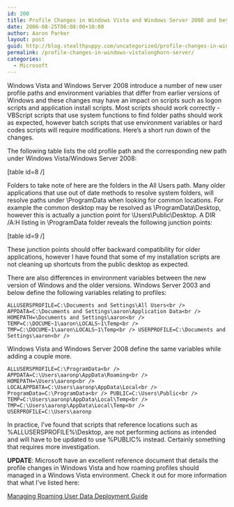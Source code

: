 ```yaml
---
id: 200
title: Profile Changes in Windows Vista and Windows Server 2008 and beyond
date: 2006-08-25T06:08:00+10:00
author: Aaron Parker
layout: post
guid: http://blog.stealthpuppy.com/uncategorized/profile-changes-in-windows-vistalonghorn-server
permalink: /profile-changes-in-windows-vistalonghorn-server/
categories:
  - Microsoft
---
```

Windows Vista and Windows Server 2008 introduce a number of new user profile paths and environment variables that differ from earlier versions of Windows and these changes may have an impact on scripts such as logon scripts and application install scripts. Most scripts should work correctly - VBScript scripts that use system functions to find folder paths should work as expected, however batch scripts that use environment variables or hard codes scripts will require modifications. Here&#8217;s a short run down of the changes.

The following table lists the old profile path and the corresponding new path under Windows Vista/Windows Server 2008:

[table id=8 /]

Folders to take note of here are the folders in the All Users path. Many older applications that use out of date methods to resolve system folders, will resolve paths under \ProgramData when looking for common locations. For example the common desktop may be resolved as \ProgramData\Desktop, however this is actually a junction point for \Users\Public\Desktop. A DIR /A:H listing in \ProgramData folder reveals the following junction points:

[table id=9 /]

These junction points should offer backward compatibility for older applications, however I have found that some of my installation scripts are not cleaning up shortcuts from the public desktop as expected.

There are also differences in environment variables between the new version of Windows and the older versions. Windows Server 2003 and below define the following variables relating to profiles:

`ALLUSERSPROFILE=C:\Documents and Settings\All Users<br />
APPDATA=C:\Documents and Settings\aaron\Application Data<br />
HOMEPATH=\Documents and Settings\aaron<br />
TEMP=C:\DOCUME~1\aaron\LOCALS~1\Temp<br />
TMP=C:\DOCUME~1\aaron\LOCALS~1\Temp<br />
USERPROFILE=C:\Documents and Settings\aaron<br />
` 

Windows Vista and Windows Server 2008 define the same variables while adding a couple more.

`ALLUSERSPROFILE=C:\ProgramData<br />
APPDATA=C:\Users\aaronp\AppData\Roaming<br />
HOMEPATH=\Users\aaronp<br />
LOCALAPPDATA=C:\Users\aaronp\AppData\Local<br />
ProgramData=C:\ProgramData<br />
PUBLIC=C:\Users\Public<br />
TEMP=C:\Users\aaronp\AppData\Local\Temp<br />
TMP=C:\Users\aaronp\AppData\Local\Temp<br />
USERPROFILE=C:\Users\aaronp`

In practice, I&#8217;ve found that scripts that reference locations such as %ALLUSERSPROFILE%\Desktop, are not performing actions as intended and will have to be updated to use %PUBLIC% instead. Certainly something that requires more investigation.

**UPDATE**: Microsoft have an excellent reference document that details the profile changes in Windows Vista and how roaming profiles should managed in a Windows Vista environment. Check it out for more information that what I&#8217;ve listed here:

[Managing Roaming User Data Deployment Guide](http://www.microsoft.com/technet/windowsvista/library/fb3681b2-da39-4944-93ad-dd3b6e8ca4dc.mspx)